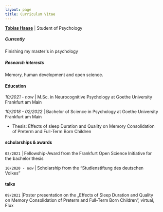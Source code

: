 ```yaml
---
layout: page
title: Curriculum Vitae
---
```

[**Tobias Haase**](tobias.c.haase@gmail.com) | Student of Psychology

##### Currently
Finishing my master's in psychology
##### Research interests
Memory, human development and open science.
#### Education

*10/2021 - now* | M.Sc. in Neurocognitive Psychology at Goethe University Frankfurt am Main 

*10/2018 - 02/2022* | Bachelor of Science in Psychology at Goethe University Frankfurt am Main
* Thesis: Effects of sleep Duration and Quality on Memory Consolidation of Preterm and Full-Term Born Children

#### scholarships & awards
`03/2021`  | Fellowship-Award from the Frankfurt Open Science Initiative for the bachelor thesis

`10/2020 - now` | Scholarship from the “Studienstiftung des deutschen Volkes”

#### talks

`09/2021`  |Poster presentation on the „Effects of Sleep Duration and Quality on Memory Consolidation of Preterm and Full-Term Born Children“, virtual, Flux